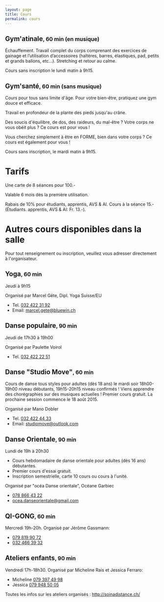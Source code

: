 ```yaml
---
layout: page
title: Cours
permalink: cours
---
```


## Gym'atinale<small>, 60 min (en musique)</small>

Échauffement. Travail complet du corps comprenant des exercices de gainage et l’utilisation d’accessoires (haltères, barres, élastiques, pad, petits et grands ballons, etc...). Stretching et retour au calme.

Cours sans inscription le lundi matin à 9h15.

## Gym'santé<small>, 60 min (sans musique)</small>

Cours pour tous sans limite d'âge. Pour votre bien-être, pratiquez une gym douce et efficace.

Travail en profondeur de la plante des pieds jusqu'au crâne.

Des soucis d'équilibre, de dos, des raideurs, du mal-être ? Votre corps ne vous obéit plus ? Ce cours est pour vous !

Vous cherchez simplement à être en FORME, bien dans votre corps ? Ce cours est également pour vous !

Cours sans inscription, le mardi matin à 9h15.

# Tarifs

Une carte de 8 séances pour 100.-

Valable 6 mois dès la première utilisation.

Rabais de 10% pour étudiants, apprentis, AVS & AI. Cours à la séance 15.- (Étudiants. apprentis, AVS & AI: Fr. 13.-).

# Autres cours disponibles dans la salle

Pour tout renseignement ou inscription, veuillez vous adresser directement à l'organisateur.

## Yoga<small>, 60 min</small>

Jeudi à 9h15

Organisé par Marcel Gête, Dipl. Yoga Suisse/EU

- Tel. [032 422 31 92](tel:+41324223192)
- Email: <marcel.gete@bluewin.ch>

## Danse populaire<small>, 90 min</small>

Jeudi de 17h30 à 19h00

Organisé par Paulette Voirol

- Tel. [032 422 22 51](tel:+41324222251)

## Danse "Studio Move"<small>, 60 min</small>

Cours de danse tous styles pour adultes (dès 18 ans) le mardi soir 18h00-19h00 niveau débutants, 19h15-20h15 niveau confirmés ! Viens apprendre des chorégraphies sur des musiques actuelles ! Premier cours gratuit. La prochaine session commence le 18 août 2015.

Organisé par Mano Dobler

- Tel. [032 422 44 33](tel:+41324224433)
- Email: <studiomove@outlook.com>

## Danse Orientale<small>, 90 min</small>

Lundi de 19h à 20h30

- Cours hebdomadaire de danse orientale pour adultes (dès 16 ans) débutantes.
- Premier cours d'essai gratuit.
- Inscription semestrielle, carte 10 cours ou cours à l'unité.

Organisé par "océa Danse orientale", Océane Garbiec

- [078 866 43 22](tel:+41788664322)
- <ocea.danseorientale@gmail.com>

## QI-GONG<small>, 60 min</small>

Mercredi 19h-20h.
Organisé par Jérôme Gassmann:

- [079 819 90 72](tel:+41798199072)
- [032 466 39 32](tel:+41324663932)

## Ateliers enfants<small>, 90 min</small>

Vendredi 17h-18h30.
Organisé par Micheline Rais et Jessica Ferraro:

- Micheline [079 397 49 98](tel:+41793974998)
- Jessica [079 948 50 05](tel:+41799485005)

Toutes les infos sur les ateliers organisés : <http://soinadistance.ch/>
